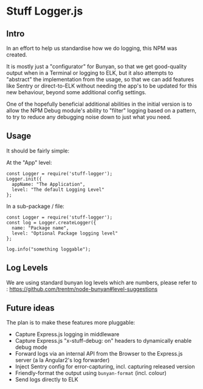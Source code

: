 # Stuff Logger.js

## Intro

In an effort to help us standardise how we do logging,
this NPM was created.

It is mostly just a "configurator" for Bunyan, so that we get
good-quality output when in a Terminal or logging to ELK,
but it also attempts to "abstract" the implementation from the
usage, so that we can add features like Sentry or direct-to-ELK
without needing the app's to be updated for this new behaviour,
beyond some additional config settings.

One of the hopefully beneficial additional abilities in the initial
version is to allow the NPM Debug module's ability to "filter"
logging based on a pattern, to try to reduce any debugging noise
down to just what you need.

## Usage

It should be fairly simple:

At the "App" level:
```
const Logger = require('stuff-logger');
Logger.init({
  appName: "The Application",
  level: "The default Logging Level"
};
```

In a sub-package / file:
```
const Logger = require('stuff-logger');
const log = Logger.createLogger({
  name: "Package name",
  level: "Optional Package logging level"
};

log.info("something loggable");
```

## Log Levels 

We are using standard bunyan log levels which are numbers, please refer to :
https://github.com/trentm/node-bunyan#level-suggestions
 
## Future ideas

The plan is to make these features more pluggable:

- Capture Express.js logging in middleware
- Capture Express.js "x-stuff-debug: on" headers to dynamically enable debug mode
- Forward logs via an internal API from the Browser to the Express.js server (a la Angular2's log forwarder)
- Inject Sentry config for error-capturing, incl. capturing released version
- Friendly-format the output using `bunyan-format` (incl. colour)
- Send logs directly to ELK
